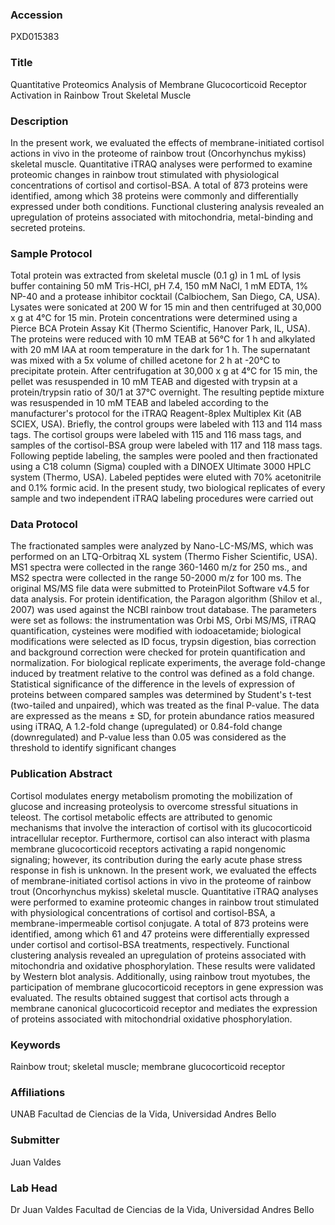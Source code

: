 ### Accession
PXD015383

### Title
Quantitative Proteomics Analysis of Membrane Glucocorticoid Receptor Activation in Rainbow Trout Skeletal Muscle

### Description
In the present work, we evaluated the effects of membrane-initiated cortisol actions in vivo in the proteome of rainbow trout (Oncorhynchus mykiss) skeletal muscle. Quantitative iTRAQ analyses were performed to examine proteomic changes in rainbow trout stimulated with physiological concentrations of cortisol and cortisol-BSA. A total of 873 proteins were identified, among which 38 proteins were commonly and differentially expressed under both conditions. Functional clustering analysis revealed an upregulation of proteins associated with mitochondria, metal-binding and secreted proteins.

### Sample Protocol
Total protein was extracted from skeletal muscle (0.1 g) in 1 mL of lysis buffer containing 50 mM Tris-HCl, pH 7.4, 150 mM NaCl, 1 mM EDTA, 1% NP-40 and a protease inhibitor cocktail (Calbiochem, San Diego, CA, USA). Lysates were sonicated at 200 W for 15 min and then centrifuged at 30,000 x g at 4°C for 15 min. Protein concentrations were determined using a Pierce BCA Protein Assay Kit (Thermo Scientific, Hanover Park, IL, USA). The proteins were reduced with 10 mM TEAB at 56°C for 1 h and alkylated with 20 mM IAA at room temperature in the dark for 1 h. The supernatant was mixed with a 5x volume of chilled acetone for 2 h at -20°C to precipitate protein. After centrifugation at 30,000 x g at 4°C for 15 min, the pellet was resuspended in 10 mM TEAB and digested with trypsin at a protein/trypsin ratio of 30/1 at 37°C overnight. The resulting peptide mixture was resuspended in 10 mM TEAB and labeled according to the manufacturer's protocol for the iTRAQ Reagent-8plex Multiplex Kit (AB SCIEX, USA). Briefly, the control groups were labeled with 113 and 114 mass tags. The cortisol groups were labeled with 115 and 116 mass tags, and samples of the cortisol-BSA group were labeled with 117 and 118 mass tags. Following peptide labeling, the samples were pooled and then fractionated using a C18 column (Sigma) coupled with a DINOEX Ultimate 3000 HPLC system (Thermo, USA). Labeled peptides were eluted with 70% acetonitrile and 0.1% formic acid. In the present study, two biological replicates of every sample and two independent iTRAQ labeling procedures were carried out

### Data Protocol
The fractionated samples were analyzed by Nano-LC-MS/MS, which was performed on an LTQ-Orbitraq XL system (Thermo Fisher Scientific, USA). MS1 spectra were collected in the range 360-1460 m/z for 250 ms., and MS2 spectra were collected in the range 50-2000 m/z for 100 ms. The original MS/MS file data were submitted to ProteinPilot Software v4.5 for data analysis. For protein identification, the Paragon algorithm (Shilov et al., 2007) was used against the NCBI rainbow trout database. The parameters were set as follows: the instrumentation was Orbi MS, Orbi MS/MS, iTRAQ quantification, cysteines were modified with iodoacetamide; biological modifications were selected as ID focus, trypsin digestion, bias correction and background correction were checked for protein quantification and normalization. For biological replicate experiments, the average fold-change induced by treatment relative to the control was defined as a fold change. Statistical significance of the difference in the levels of expression of proteins between compared samples was determined by Student's t-test (two-tailed and unpaired), which was treated as the final P-value. The data are expressed as the means ± SD, for protein abundance ratios measured using iTRAQ, A 1.2-fold change (upregulated) or 0.84-fold change (downregulated) and P-value less than 0.05 was considered as the threshold to identify significant changes

### Publication Abstract
Cortisol modulates energy metabolism promoting the mobilization of glucose and increasing proteolysis to overcome stressful situations in teleost. The cortisol metabolic effects are attributed to genomic mechanisms that involve the interaction of cortisol with its glucocorticoid intracellular receptor. Furthermore, cortisol can also interact with plasma membrane glucocorticoid receptors activating a rapid nongenomic signaling; however, its contribution during the early acute phase stress response in fish is unknown. In the present work, we evaluated the effects of membrane-initiated cortisol actions in vivo in the proteome of rainbow trout (Oncorhynchus mykiss) skeletal muscle. Quantitative iTRAQ analyses were performed to examine proteomic changes in rainbow trout stimulated with physiological concentrations of cortisol and cortisol-BSA, a membrane-impermeable cortisol conjugate. A total of 873 proteins were identified, among which 61 and 47 proteins were differentially expressed under cortisol and cortisol-BSA treatments, respectively. Functional clustering analysis revealed an upregulation of proteins associated with mitochondria and oxidative phosphorylation. These results were validated by Western blot analysis. Additionally, using rainbow trout myotubes, the participation of membrane glucocorticoid receptors in gene expression was evaluated. The results obtained suggest that cortisol acts through a membrane canonical glucocorticoid receptor and mediates the expression of proteins associated with mitochondrial oxidative phosphorylation.

### Keywords
Rainbow trout; skeletal muscle; membrane glucocorticoid receptor

### Affiliations
UNAB
Facultad de Ciencias de la Vida, Universidad Andres Bello

### Submitter
Juan Valdes

### Lab Head
Dr Juan Valdes
Facultad de Ciencias de la Vida, Universidad Andres Bello


